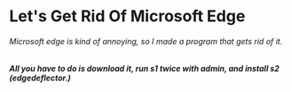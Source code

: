 # Let's Get Rid Of Microsoft Edge
###### Microsoft edge is kind of annoying, so I made a program that gets rid of it.
##### All you have to do is download it, run s1 twice with admin, and install s2 (edgedeflector.)
